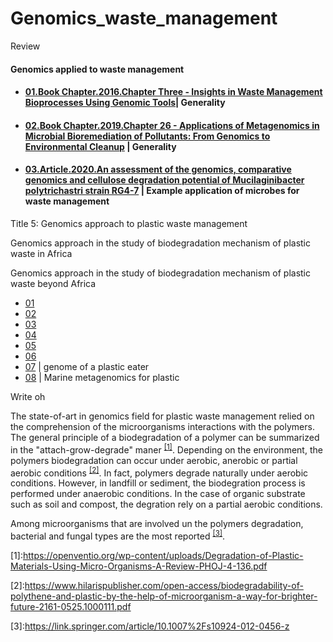 # Genomics_waste_management
Review


#### Genomics applied to waste management


- #### [01.Book Chapter.2016.Chapter Three - Insights in Waste Management Bioprocesses Using Genomic Tools](https://www.sciencedirect.com/science/article/pii/S0065216416301113?via%3Dihub)| Generality


- #### [02.Book Chapter.2019.Chapter 26 - Applications of Metagenomics in Microbial Bioremediation of Pollutants: From Genomics to Environmental Cleanup](https://www.sciencedirect.com/science/article/pii/B9780128148495000265) | Generality


- #### [03.Article.2020.An assessment of the genomics, comparative genomics and cellulose degradation potential of Mucilaginibacter polytrichastri strain RG4-7](https://www.sciencedirect.com/science/article/pii/S0960852419316190) | Example application of microbes for waste management


Title 5: Genomics approach to plastic waste management 

Genomics approach in the study of biodegradation mechanism of plastic waste in Africa

Genomics approach in the study of biodegradation mechanism of plastic waste beyond Africa

- [01](https://openventio.org/wp-content/uploads/Degradation-of-Plastic-Materials-Using-Micro-Organisms-A-Review-PHOJ-4-136.pdf)
- [02](https://www.nature.com/articles/s41598-019-41448-y)
- [03](https://www.ncbi.nlm.nih.gov/pmc/articles/PMC6859810/pdf/baz119.pdf)
- [04](https://applbiolchem.springeropen.com/articles/10.1186/s13765-020-00511-3)
- [05](https://pubs.rsc.org/en/content/articlelanding/2020/gc/d0gc01647k#!divAbstract)
- [06](https://www.frontiersin.org/articles/10.3389/fmicb.2020.00442/full)
- [07](https://www.mdpi.com/2076-2607/7/10/379) | genome of a plastic eater
- [08](https://www.sciencedirect.com/science/article/pii/S0025326X19308896) | Marine metagenomics for plastic 


Write oh

The state-of-art in genomics field for plastic waste management relied on the comprehension of the microorganisms interactions with the polymers. The general principle of a biodegradation of a polymer can be summarized in the "attach-grow-degrade" maner <sup>[[1]]()</sup>. Depending on the environment, the polymers biodegradation can occur under aerobic, anerobic or partial aerobic conditions <sup>[[2]]()</sup>. In fact, polymers degrade naturally under aerobic conditions. However, in landfill or sediment, the biodegration process is performed under anaerobic conditions. In the case of organic substrate such as soil and compost, the degration rely on a partial aerobic conditions.


Among microorganisms that are involved un the polymers degradation, bacterial and fungal types are the most reported <sup>[[3]]()</sup>. 

<a name=''>[1]</a>:https://openventio.org/wp-content/uploads/Degradation-of-Plastic-Materials-Using-Micro-Organisms-A-Review-PHOJ-4-136.pdf

<a name=''>[2]</a>:https://www.hilarispublisher.com/open-access/biodegradability-of-polythene-and-plastic-by-the-help-of-microorganism-a-way-for-brighter-future-2161-0525.1000111.pdf

<a name=''>[3]</a>:https://link.springer.com/article/10.1007%2Fs10924-012-0456-z








